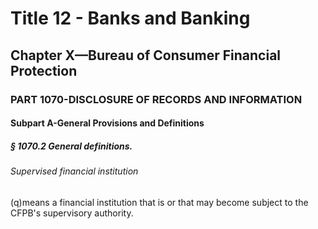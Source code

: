 
# Title 12 - Banks and Banking
## Chapter X—Bureau of Consumer Financial Protection
### PART 1070-DISCLOSURE OF RECORDS AND INFORMATION
#### Subpart A-General Provisions and Definitions
##### § 1070.2 General definitions.
###### Supervised financial institution

(q)means a financial institution that is or that may become subject to the CFPB's supervisory authority.

